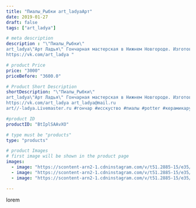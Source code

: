 ```yaml
---
title: "Пиалы_Рыбки art_ladyaАрт"
date: 2019-01-27
draft: false
tags: ["art_ladya"]

# meta description
description : "\"Пиалы_Рыбки\" 
art_ladya\"Арт Ладья\" Гончарная мастерская в Нижнем Новгороде. Изготовление керамики и мастер//-классы по обучению. 
https://vk.com/art_ladya "

# product Price
price: "3000"
priceBefore: "3600.0"

# Product Short Description
shortDescription: "\"Пиалы_Рыбки\" 
art_ladya\"Арт Ладья\" Гончарная мастерская в Нижнем Новгороде. Изготовление керамики и мастер//-классы по обучению. 
https://vk.com/art_ladya art_ladya@mail.ru 
art//-ladya.Livemaster.ru #гончар #исскуство #пиалы #potter #керамикаручнаяработа #denseforest #керамиканазаказ #handmade #bowls #керамика #гончарнаяпосуда #эксклюзивнаякерамика #dishes #decor #ceramicar #claygoods #teabowls #earthenware #ceramic #design #beauty #magic #restaurant #ceramicart #tea #glass #clay #авторскаякерамика #рыбка #fish"

#product ID
productID: "BtIplSAAvXO"

# type must be "products"
type: "products"

# product Images
# first image will be shown in the product page
images:
  - image: "https://scontent-arn2-1.cdninstagram.com/v/t51.2885-15/e35/50077736_1440045769461110_1642336557732823165_n.jpg?tp=1&_nc_ht=scontent-arn2-1.cdninstagram.com&_nc_cat=102&_nc_ohc=Ewj2yhuybWsAX9BxoVk&ccb=7-4&oh=015ae37c7bc2643cd1c766b3dc8023d8&oe=608343F1&_nc_sid=83d603&ig_cache_key=MTk2NjAwNDExNTAxNjMzMjMyOA%3D%3D.2-ccb7-4"
  - image: "https://scontent-arn2-1.cdninstagram.com/v/t51.2885-15/e35/49332641_540888843063081_5517837468407647076_n.jpg?tp=1&_nc_ht=scontent-arn2-1.cdninstagram.com&_nc_cat=109&_nc_ohc=zbSYvqa-4QMAX_y7Vkp&ccb=7-4&oh=4b5365ba137a3050c16fd24a6995f2f3&oe=6083B2EE&_nc_sid=83d603&ig_cache_key=MTk2NjAwNDExNTAzMzIwMjMyNw%3D%3D.2-ccb7-4"
  - image: "https://scontent-arn2-1.cdninstagram.com/v/t51.2885-15/e35/50590548_115646542840947_1234012465793870824_n.jpg?tp=1&_nc_ht=scontent-arn2-1.cdninstagram.com&_nc_cat=103&_nc_ohc=WgR1eLE0a_8AX84yXlM&ccb=7-4&oh=f0f4803ae7c0302213469c03241247bc&oe=6082ABFD&_nc_sid=83d603&ig_cache_key=MTk2NjAwNDExNTAzMzA2NTcwMA%3D%3D.2-ccb7-4"

---
```

lorem
